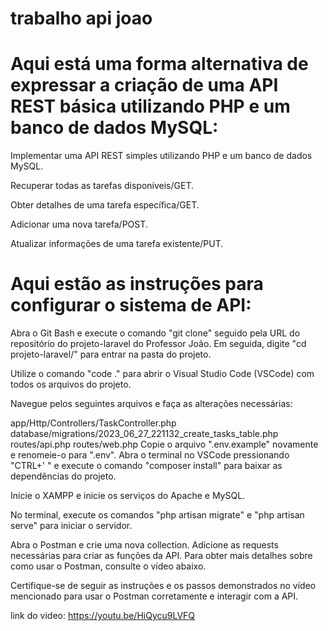 # trabalho api joao
# Aqui está uma forma alternativa de expressar a criação de uma API REST básica utilizando PHP e um banco de dados MySQL:

Implementar uma API REST simples utilizando PHP e um banco de dados MySQL.

Recuperar todas as tarefas disponíveis/GET.

Obter detalhes de uma tarefa específica/GET.

Adicionar uma nova tarefa/POST.

Atualizar informações de uma tarefa existente/PUT.

# Aqui estão as instruções para configurar o sistema de API:

Abra o Git Bash e execute o comando "git clone" seguido pela URL do repositório do projeto-laravel do Professor João. Em seguida, digite "cd projeto-laravel/" para entrar na pasta do projeto.

Utilize o comando "code ." para abrir o Visual Studio Code (VSCode) com todos os arquivos do projeto.

Navegue pelos seguintes arquivos e faça as alterações necessárias:

app/Http/Controllers/TaskController.php
database/migrations/2023_06_27_221132_create_tasks_table.php
routes/api.php
routes/web.php
Copie o arquivo ".env.example" novamente e renomeie-o para ".env". Abra o terminal no VSCode pressionando "CTRL+' " e execute o comando "composer install" para baixar as dependências do projeto.

Inicie o XAMPP e inicie os serviços do Apache e MySQL.

No terminal, execute os comandos "php artisan migrate" e "php artisan serve" para iniciar o servidor.

Abra o Postman e crie uma nova collection. Adicione as requests necessárias para criar as funções da API. Para obter mais detalhes sobre como usar o Postman, consulte o vídeo abaixo.

Certifique-se de seguir as instruções e os passos demonstrados no vídeo mencionado para usar o Postman corretamente e interagir com a API.


link do video: https://youtu.be/HiQycu9LVFQ
